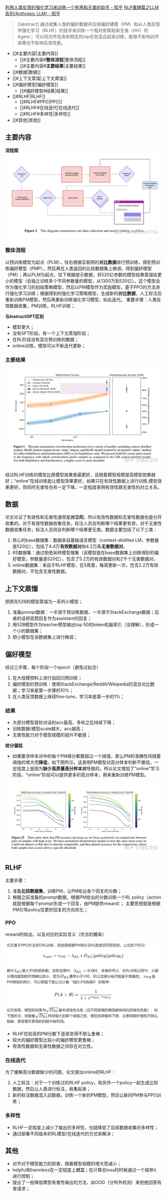 [利用人类反馈的强化学习来训练一个有用和无害的助手 - 知乎](https://zhuanlan.zhihu.com/p/605133974)
[NLP重铸篇之LLM系列(Anthropic LLM) - 知乎](https://zhuanlan.zhihu.com/p/632233773)

> [!abstract]
> 通过收集人类的偏好数据并应用偏好建模（PM）和从人类反馈中强化学习（RLHF）的技术来训练一个相对有帮助和无害（HH）的Agent；
> 可以将对齐任务和特定的nlp任务混合起来训练，能够不影响对齐效果也不影响任务性能。
- [[#主要内容|主要内容]]
	- [[#主要内容#**整体流程**|整体流程]]
	- [[#主要内容#**主要结果**|主要结果]]
- [[#数据|数据]]
- [[#上下文蒸馏|上下文蒸馏]]
- [[#偏好模型|偏好模型]]
	- [[#偏好模型#结果|结果]]
- [[#RLHF|RLHF]]
	- [[#RLHF#PPO|PPO]]
	- [[#RLHF#在线迭代|在线迭代]]
	- [[#RLHF#多样性|多样性]]
- [[#其他|其他]]

## 主要内容
**流程图**
![image.png](https://raw.githubusercontent.com/Shichun-Liu/images-on-picgo/main/pics/20231217173053.png)

### 整体流程
以预训练模型为起点（PLM），往右根据互联网的**对比数据**进行预训练，得到预训练偏好模型（PMP），然后再在人类返回的比较数据集上微调，得到偏好模型（PM）；再以PLM为起点，往下根据提示数据，将520亿参数的模型结果蒸馏给更小的模型（会独立训练多个不同参数量的模型，从1300万到520亿），这个模型会作为强化学习的初始策略模型，然后以PM模型作为奖励模型，基于PPO的方法进行强化学习训练；根据得到的强化学习策略模型，生成新的**对比数据**，人工标注后重新训练PM模型，然后再重新训练强化学习模型，如此迭代。
重要步骤：人类反馈数据收集，PM训练，RLHF训练；

**与InstructGPT区别**
- 模型更大；
- 没有SFT阶段，有一个上下文蒸馏阶段；
- 在RL阶段没有混合预训练的数据；
- online训练，模型可以不断迭代更新；

### 主要结果

![image.png|500](https://raw.githubusercontent.com/Shichun-Liu/images-on-picgo/main/pics/20231217180536.png)

经过RLHF训练的模型比原模型效果普遍更好，且随着模型规模提高模型效果越好；“online”在线训练能让模型效果更好，如果只在有效性数据上进行训练,模型效果更好，但同时无害性也有一定下降，一定程度表明有效性跟无害性的对立关系。

## 数据
论文论证了有效性和无害性通常是**对立的**，所以有效性数据和无害性数据也是分开收集的。对于有效性数据收集任务，标注人员会判断哪个结果更有效，对于无害性数据收集任务，标注人员则会判断哪个结果更无害。数据主要包括了以下三类：
1. 核心的base数据集：数据来自基础语言模型（context-distilled LM，参数量是520亿），包括了4.4万**有效数据对**和4.2万条**无害数据对**。
2. RS数据集：通过拒绝采样模型搜集（该模型是在base数据集上训练得到的偏好模型，参数量是520亿），包含了5.2万的有效数据对和2千个无害数据对，
3. online数据集：来自于RLHF模型，在5周里，每周更新一次，包含2.2万有效数据对，不包含无害性数据。

## 上下文蒸馏
把原先52B的模型蒸馏为一系列小模型；
1. 准备prompt数据：一半源于预训练数据，一半源于StackExchange数据；后者的话把高赞回复作为assistant的回复；
2. 用52B模型作为teacher模型输出top 50的token机器索引（没理解），形成一个小的数据集；
3. 把小模型在该数据集上进行微调；

## 偏好模型
经过三步骤，每个阶段一个epoch（避免过拟合）
1. 在大规模预料上进行自回归预训练；
2. 偏好模型的预训练：使用StackExchange/Reddit/Wikipedia的混合对比数据；学习率是第一步骤的10%；
3. 在人类反馈数据上继续fine-tune，学习率是第一步的1%；

### 结果
- 大部分模型首轮对话的acc最高，多轮之后持续下降；
- 训练数据/模型scale越大，acc越高；
- 无害性能力对于模型规模的提升不敏感；

**给分偏低**
- 如果要求样本对中的每个PM得分都要超过一个阈值，那么PM的准确性将随着阈值的增大而**降低**，如下图所示。这表明PM模型对高分样本判断不置信，一定程度上是因为**缺少高质量高分样本对**导致的，所以论文增加了“online”学习阶段，“online”阶段可以提供更多的高分样本，用来重新训练PM模型。

![image.png|550](https://raw.githubusercontent.com/Shichun-Liu/images-on-picgo/main/pics/20231217200530.png)

## RLHF 
主要步骤：
1. 准备**比较数据集**，训练PM，让PM给出各个回复的分数；
2. 根据之前准备的prompt数据，根据PM给出的分数训练一个RL policy（action就是根据每个prompt生成一个回复，由PM提供reward）；
主要思想就是根据PM引导policy往更好回复的方向优化；

### PPO
reward的给出，以及对应的实际含义（优劣的概率）

![image.png|550](https://raw.githubusercontent.com/Shichun-Liu/images-on-picgo/main/pics/20231217201441.png)

- RLHF在较高的PM分数下逐渐变得不那么鲁棒；
- 较大的偏好模型比较小的偏好模型更鲁棒；
- 有效性数据和无害性数据之间存在对立性。

### 在线迭代
为了缓解高分数据缺少的问题，论文提出online的RLHF：
1. 人工标注：对于一个训练过的RLHF policy，和另外一个policy一起生成比较数据，然后让人类进行标注，收集起来；
2. 新的标注数据混入旧数据，训练一个新的PM模型，然后让新的PM参与PPO训练；

### 多样性
- RLHF一定程度上减小了输出的多样性，也就降低了后续数据收集的多样性；
- 通过部署不同版本的RL模型/在线迭代的方式来解决；

## 其他
- 对齐对于模型能力的损害，随着模型规模的增大而减小；
- helpful和harmless在一定程度上**对立**；在计算总loss的时候通过一个超参$\lambda$ 进行控制；
- 提出了一些降低模型有害性输出的方法，如OOD（分布外检测）来拒绝回答有害请求；